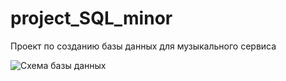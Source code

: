 # project_SQL_minor
Проект по созданию базы данных для музыкального сервиса


![Схема базы данных]("https://disk.yandex.ru/i/rZvLUGtkN84StQ")
